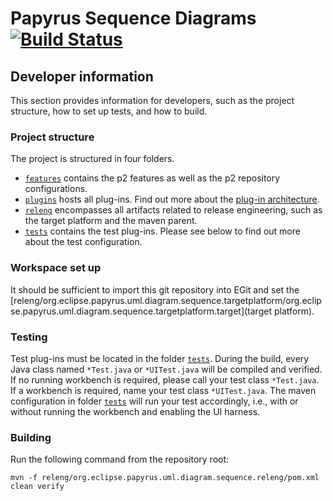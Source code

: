 # Papyrus Sequence Diagrams [![Build Status](https://travis-ci.org/eclipsesource/papyrus-seqd.svg?branch=master)](https://travis-ci.org/eclipsesource/papyrus-seqd)

## Developer information

This section provides information for developers, such as the project structure, how to set up tests, and how to build.

### Project structure

The project is structured in four folders.

* [`features`](features) contains the p2 features as well as the p2 repository configurations.
* [`plugins`](plugins) hosts all plug-ins. Find out more about the [plug-in architecture](ARCHITECTURE.md).
* [`releng`](releng) encompasses all artifacts related to release engineering, such as the target platform and the maven parent.
* [`tests`](tests) contains the test plug-ins. Please see below to find out more about the test configuration.

### Workspace set up

It should be sufficient to import this git repository into EGit and set the [releng/org.eclipse.papyrus.uml.diagram.sequence.targetplatform/org.eclipse.papyrus.uml.diagram.sequence.targetplatform.target](target platform).

### Testing

Test plug-ins must be located in the folder [`tests`](tests). During the build, every Java class named `*Test.java` or `*UITest.java` will be compiled and verified. If no running workbench is required, please call your test class `*Test.java`. If a workbench is required, name your test class `*UITest.java`. The maven configuration in folder [`tests`](tests) will run your test accordingly, i.e., with or without running the workbench and enabling the UI harness.

### Building

Run the following command from the repository root:

`mvn -f releng/org.eclipse.papyrus.uml.diagram.sequence.releng/pom.xml clean verify`
